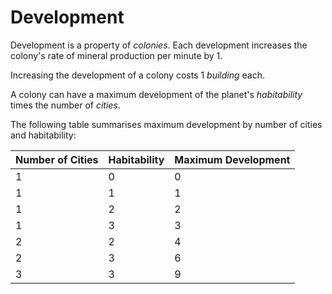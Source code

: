 # Development

Development is a property of *colonies*. Each development increases the colony's rate of mineral production per minute by 1. 

Increasing the development of a colony costs 1 *building* each.

A colony can have a maximum development of the planet's *habitability* times the number of *cities*. 

The following table summarises maximum development by number of cities and habitability:

| Number of Cities | Habitability | Maximum Development |
|------------------|--------------|---------------------|
| 1                | 0            | 0                   |
| 1                | 1            | 1                   |
| 1                | 2            | 2                   |
| 1                | 3            | 3                   |
| 2                | 2            | 4                   |
| 2                | 3            | 6                   |
| 3                | 3            | 9                   |
